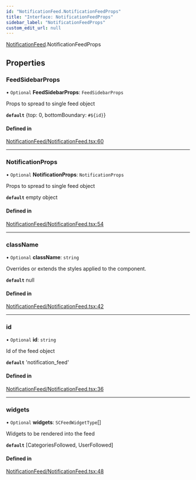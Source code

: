 ```yaml
---
id: "NotificationFeed.NotificationFeedProps"
title: "Interface: NotificationFeedProps"
sidebar_label: "NotificationFeedProps"
custom_edit_url: null
---
```


[NotificationFeed](../modules/NotificationFeed).NotificationFeedProps

## Properties

### FeedSidebarProps

• `Optional` **FeedSidebarProps**: `FeedSidebarProps`

Props to spread to single feed object

**`default`** {top: 0, bottomBoundary: `#${id}`}

#### Defined in

[NotificationFeed/NotificationFeed.tsx:60](https://github.com/selfcommunity/community-ui/blob/cab08cf/packages/sc-templates/src/components/NotificationFeed/NotificationFeed.tsx#L60)

___

### NotificationProps

• `Optional` **NotificationProps**: `NotificationProps`

Props to spread to single feed object

**`default`** empty object

#### Defined in

[NotificationFeed/NotificationFeed.tsx:54](https://github.com/selfcommunity/community-ui/blob/cab08cf/packages/sc-templates/src/components/NotificationFeed/NotificationFeed.tsx#L54)

___

### className

• `Optional` **className**: `string`

Overrides or extends the styles applied to the component.

**`default`** null

#### Defined in

[NotificationFeed/NotificationFeed.tsx:42](https://github.com/selfcommunity/community-ui/blob/cab08cf/packages/sc-templates/src/components/NotificationFeed/NotificationFeed.tsx#L42)

___

### id

• `Optional` **id**: `string`

Id of the feed object

**`default`** 'notification_feed'

#### Defined in

[NotificationFeed/NotificationFeed.tsx:36](https://github.com/selfcommunity/community-ui/blob/cab08cf/packages/sc-templates/src/components/NotificationFeed/NotificationFeed.tsx#L36)

___

### widgets

• `Optional` **widgets**: `SCFeedWidgetType`[]

Widgets to be rendered into the feed

**`default`** [CategoriesFollowed, UserFollowed]

#### Defined in

[NotificationFeed/NotificationFeed.tsx:48](https://github.com/selfcommunity/community-ui/blob/cab08cf/packages/sc-templates/src/components/NotificationFeed/NotificationFeed.tsx#L48)
